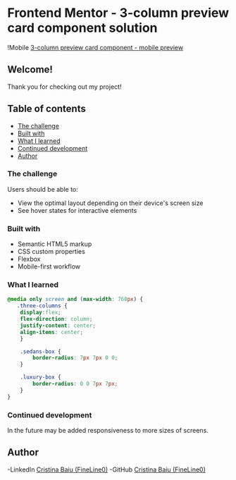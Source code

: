 # Frontend Mentor - 3-column preview card component solution
!Mobile [3-column preview card component - mobile preview](./images/taskscreeenshot-mobile.png)

## Welcome! 
Thank you for checking out my project!

## Table of contents
- [The challenge](#the-challenge)
- [Built with](#built-with)
- [What I learned](#what-i-learned)
- [Continued development](#continued-development)
- [Author](#author)


### The challenge

Users should be able to:

- View the optimal layout depending on their device's screen size
- See hover states for interactive elements

### Built with

- Semantic HTML5 markup
- CSS custom properties
- Flexbox
- Mobile-first workflow

### What I learned

```css
@media only screen and (max-width: 768px) {
   .three-columns {
    display:flex;
    flex-direction: column;
    justify-content: center;
    align-items: center;
    }

    .sedans-box {
        border-radius: 7px 7px 0 0;
    }

    .luxury-box {
        border-radius: 0 0 7px 7px;
    }
}
```

### Continued development
In the future may be added responsiveness to more sizes of screens.

## Author

-LinkedIn [Cristina Baiu (FineLine0)](https://www.linkedin.com/in/cristinabaiu01/)
-GitHub [Cristina Baiu (FineLine0)](https://github.com/FineLine01)
